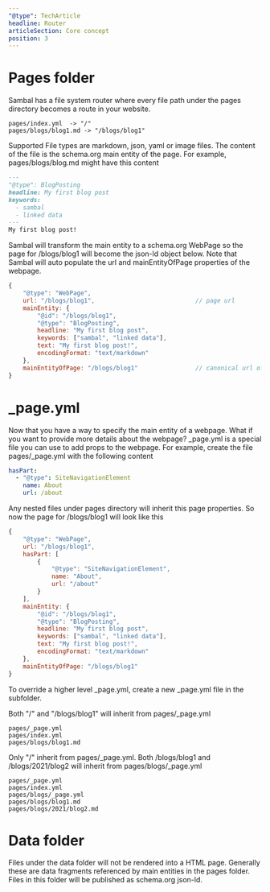 ```yaml
---
"@type": TechArticle
headline: Router
articleSection: Core concept
position: 3
---
```


# Pages folder

Sambal has a file system router where every file path under the pages directory becomes a route in your website.

```text
pages/index.yml  -> "/"
pages/blogs/blog1.md -> "/blogs/blog1"
```

Supported File types are markdown, json, yaml or image files.  The content of the file is the schema.org main entity of the page.  For example, pages/blogs/blog.md might have this content

```markdown
---
"@type": BlogPosting
headline: My first blog post
keywords:
  - sambal
  - linked data
---
My first blog post!
```

Sambal will transform the main entity to a schema.org WebPage so the page for /blogs/blog1 will become the json-ld object below.  Note that Sambal will auto populate the url and mainEntityOfPage properties of the webpage.  

```js
{
    "@type": "WebPage",
    url: "/blogs/blog1",                            // page url
    mainEntity: {
        "@id": "/blogs/blog1",          
        "@type": "BlogPosting",
        headline: "My first blog post",
        keywords: ["sambal", "linked data"],
        text: "My first blog post!",
        encodingFormat: "text/markdown"
    },
    mainEntityOfPage: "/blogs/blog1"                // canonical url of main entity
}
```

# _page.yml

Now that you have a way to specify the main entity of a webpage.  What if you want to provide more details about the webpage?  _page.yml is a special file you can use to add props to the webpage.  For example, create the file pages/_page.yml with the following content

```yaml
hasPart:
  - "@type": SiteNavigationElement
    name: About
    url: /about
```

Any nested files under pages directory will inherit this page properties.  So now the page for /blogs/blog1 will look like this

```js
{
    "@type": "WebPage",
    url: "/blogs/blog1",
    hasPart: [
        {
            "@type": "SiteNavigationElement",
            name: "About",
            url: "/about"
        }
    ],
    mainEntity: {
        "@id": "/blogs/blog1",          
        "@type": "BlogPosting",
        headline: "My first blog post",
        keywords: ["sambal", "linked data"],
        text: "My first blog post!",
        encodingFormat: "text/markdown"
    },
    mainEntityOfPage: "/blogs/blog1"
}
```

To override a higher level _page.yml, create a new _page.yml file in the subfolder.

Both "/" and "/blogs/blog1" will inherit from pages/_page.yml 

```text
pages/_page.yml
pages/index.yml
pages/blogs/blog1.md
```

Only "/" inherit from pages/_page.yml.  Both /blogs/blog1 and /blogs/2021/blog2 will inherit from pages/blogs/_page.yml

```text
pages/_page.yml
pages/index.yml
pages/blogs/_page.yml
pages/blogs/blog1.md
pages/blogs/2021/blog2.md
```

# Data folder

Files under the data folder will not be rendered into a HTML page.  Generally these are data fragments referenced by main entities in the pages folder.  Files in this folder will be published as schema.org json-ld.